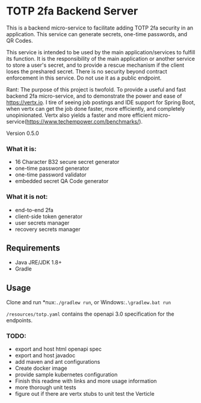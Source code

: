 # TOTP 2fa Backend Server
This is a backend micro-service to facilitate adding TOTP 2fa security in an application.  This service can generate secrets, one-time passwords, and QR Codes.

This service is intended to be used by the main application/services to fulfill its function.  It is the responsibility of the main application or another service to store a user's secret, and to provide a rescue mechanism if the client loses the preshared secret.  There is no security beyond contract enforcement in this service.  Do not use it as a public endpoint.

Rant: The purpose of this project is twofold.  To provide a useful and fast backend 2fa micro-service, and to demonstrate the power and ease of <https://vertx.io>.  I tire of seeing job postings and IDE support for Spring Boot, when vertx can get the job done faster, more efficiently, and completely unopinionated.  Vertx also yields a faster and more efficient micro-service(<https://www.techempower.com/benchmarks/>).

Version 0.5.0

### What it is:
- 16 Character B32 secure secret generator
- one-time password generator
- one-time password validator
- embedded secret QA Code generator

### What it is not:
- end-to-end 2fa
- client-side token generator
- user secrets manager
- recovery secrets manager

## Requirements
- Java JRE/JDK 1.8+
- Gradle

## Usage
Clone and run *nux:`./gradlew run`, or Windows:`.\gradlew.bat run`

`/resources/totp.yaml` contains the openapi 3.0 specification for the endpoints.

### TODO:
- export and host html openapi spec
- export and host javadoc
- add maven and ant configurations
- Create docker image
- provide sample kubernetes configuration
- Finish this readme with links and more usage information
- more thorough unit tests
- figure out if there are vertx stubs to unit test the Verticle
